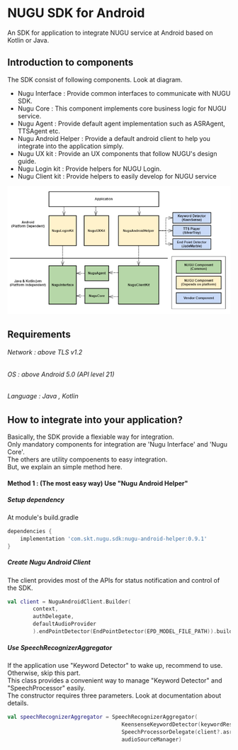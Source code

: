 # NUGU SDK for Android
An SDK for application to integrate NUGU service at Android based on Kotlin or Java.

## Introduction to components
The SDK consist of following components. Look at diagram.
* Nugu Interface : Provide common interfaces to communicate with NUGU SDK.
* Nugu Core : This component implements core business logic for NUGU service.
* Nugu Agent : Provide default agent implementation such as ASRAgent, TTSAgent etc.
* Nugu Android Helper : Provide a default android client to help you integrate into the application simply.
* Nugu UX kit : Provide an UX components that follow NUGU's design guide.
* Nugu Login kit : Provide helpers for NUGU Login.
* Nugu Client kit :  Provide helpers to easily develop for NUGU service

![State Diagram](./docs/Components_Diagram.png)

## Requirements
###### Network : above TLS v1.2
###### OS : above Android 5.0 (API level 21)
###### Language : Java , Kotlin

## How to integrate into your application?
Basically, the SDK provide a flexiable way for integration.\
Only mandatory components for integration are 'Nugu Interface' and 'Nugu Core'.\
The others are utility compoenents to easy integration.\
But, we explain an simple method here.
#### Method 1 : (The most easy way) Use "Nugu Android Helper"
##### Setup dependency
At module's build.gradle
```groovy
dependencies {
	implementation 'com.skt.nugu.sdk:nugu-android-helper:0.9.1'
}
```
##### Create Nugu Android Client
The client provides most of the APIs for status notification and control of the SDK.
```kotlin
val client = NuguAndroidClient.Builder(
        context,
        authDelegate,
        defaultAudioProvider
        ).endPointDetector(EndPointDetector(EPD_MODEL_FILE_PATH)).build()
```
##### Use SpeechRecognizerAggregator
If the application use "Keyword Detector" to wake up, recommend to use.\
Otherwise, skip this part.\
This class provides a convenient way to manage "Keyword Detector" and "SpeechProcessor" easily.\
The constructor requires three parameters. Look at documentation about details.
```kotlin
val speechRecognizerAggregator = SpeechRecognizerAggregator(
									KeensenseKeywordDetector(keywordResource), 
									SpeechProcessorDelegate(client?.asrAgent), 
									audioSourceManager)
```
